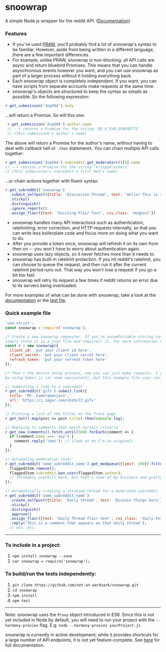 # snoowrap

A simple Node.js wrapper for the reddit API. ([Documentation](https://not-an-aardvark.github.io/snoowrap))

### Features

* If you've used [PRAW](https://praw.readthedocs.org/en/stable/), you'll probably find a lot of snoowrap's syntax to be familiar. However, aside from being written in a different language, there are a few important differences.
* For example, unlike PRAW, snoowrap is non-blocking; all API calls are async and return bluebird Promises. This means that you can handle asynchronous events however you want, and you can use snoowrap as part of a larger process without it holding everything back.
* Each snoowrap object is completely independent. If you want, you can have scripts from separate accounts make requests at the same time.
* snoowrap's objects are structured to keep the syntax as simple as possible. So the following expression:

```javascript
r.get_submission('2np694').body
```
...will return a Promise. So will this one:
```javascript
 r.get_submission('2np694').author.name
 // --> returns a Promise for the string 'DO_U_EVN_SPAGHETTI'
 // (this submission's author's name)
 ```
The above will return a Promise for the author's name, without having to deal with callback hell or `.then` statements. You can chain multiple API calls together:

```javascript
r.get_submission('2np694').subreddit.get_moderators()[0].name
// --> returns a Promise for the string 'krispykrackers'
// (this submission's subreddit's first mod's name)
```
...or chain actions together with fluent syntax:

```javascript
r.get_subreddit('snoowrap')
  .submit_selfpost({title: 'Discussion Thread', text: 'Hello! This is a thread'})
  .sticky()
  .distinguish()
  .ignore_reports()
  .assign_flair({text: 'Exciting Flair Text', css_class: 'modpost'})
```

* snoowrap handles many API interactions such as authentication, ratelimiting, error correction, and HTTP requests internally, so that you can write less boilerplate code and focus more on doing what you want to do.
 * After you provide a token once, snoowrap will refresh it on its own from then on -- you won't have to worry about authentication again.
 * snoowrap uses lazy objects, so it never fetches more than it needs to.
 * snoowrap has built-in ratelimit protection. If you hit reddit's ratelimit, you can choose to queue the request, and then run it after the current ratelimit period runs out. That way you won't lose a request if you go a bit too fast.
 * snoowrap will retry its request a few times if reddit returns an error due to its servers being overloaded.

For more examples of what can be done with snoowrap, take a look at the [documentation](https://not-an-aardvark.github.io/snoowrap) or the [test file](https://github.com/not-an-aardvark/snoowrap/blob/master/test/snoowrap.spec.js).

### Quick example file

```javascript
'use strict';
const snoowrap = require('snoowrap');

/* Create a new snoowrap requester. If you're uncomfortable storing confidential info in your file, one solution is to
simply store it in a json file and require() it. For more information on how to get valid credentials, see here: https://github.com/not-an-aardvark/reddit-oauth-helper */
const r = new snoowrap({
  client_id: 'put your client id here',
  client_secret: 'put your client secret here',
  refresh_token: 'put your refresh token here'
});

/* That's the entire setup process, now you can just make requests. I would recommend including async functions in your project
by using babel.js (or some equivalent), but this example file uses vanilla Promises for simplicity. */

// Submitting a link to a subreddit
r.get_subreddit('gifs').submit_link({
  title: 'Mt. Cameramanjaro',
  url: 'https://i.imgur.com/n5iOc72.gifv'
});

// Printing a list of the titles on the front page
r.get_hot().map(post => post.title).then(console.log);

// Replying to comments that match certain criteria
r.get_new_comments().fetch_until(500).forEach(comment => {
  if (comment.body === 'ayy') {
    comment.reply('lmao'); // (look at me I'm so original)
  }
});

// Automating moderation tasks
r.get_subreddit('some_subreddit_name').get_modqueue({limit: 100}).filter(/some-removal-condition/.test).forEach(flaggedItem => {
  flaggedItem.remove();
  flaggedItem.subreddit.ban_user(flaggedItem.author);
  // (Probably overkill here, but that's none of my business and pretty much any functionality is there if you want it)
});

// Automatically creating a stickied thread for a moderated subreddit
r.get_subreddit('some_subreddit_name')
  .create_selfpost({title: 'Daily thread', text: 'Discuss things here'})
  .sticky()
  .distinguish()
  .approve()
  .assign_flair({text: 'Daily Thread flair text', css_class: 'daily-thread'})
  .reply('This is a comment that appears on that daily thread');
  // etc. etc.

```

---

### To include in a project:
1. `npm install snoowrap --save`
1. `var snoowrap = require('snoowrap');`

### To build/run the tests independently:
1. `git clone https://github.com/not-an-aardvark/snoowrap.git`
1. `cd snoowrap`
1. `npm install`
1. `npm test`

---

Note: snoowrap uses the `Proxy` object introduced in ES6. Since this is not yet included in Node by default, you will need to run your project with the `--harmony-proxies` flag. E.g. `node --harmony-proxies yourProject.js`

snoowrap is currently in active development; while it provides shortcuts for a large number of API endpoints, it is not yet feature-complete. See [here](https://not-an-aardvark.github.io/snoowrap) for full documentation.

